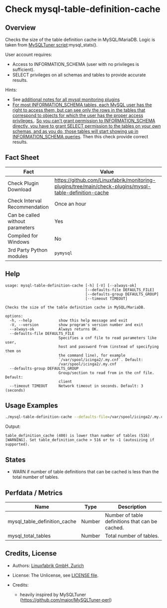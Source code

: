 # Check mysql-table-definition-cache

## Overview

Checks the size of the table definition cache in MySQL/MariaDB. Logic is taken from [MySQLTuner script](https://github.com/major/MySQLTuner-perl):mysql_stats().

User account requires:

* Access to INFORMATION_SCHEMA (user with no privileges is sufficient).
* SELECT privileges on all schemas and tables to provide accurate results.

Hints:

* See [additional notes for all mysql monitoring plugins](https://github.com/Linuxfabrik/monitoring-plugins/blob/main/PLUGINS-MYSQL.md)
* [For most INFORMATION_SCHEMA tables, each MySQL user has the right to access them, but can see only the rows in the tables that correspond to objects for which the user has the proper access privileges.](https://dev.mysql.com/doc/refman/5.7/en/information-schema-introduction.html#information-schema-privileges). [So you can't grant permission to INFORMATION_SCHEMA directly, you have to grant SELECT permission to the tables on your own schemas, and as you do, those tables will start showing up in INFORMATION_SCHEMA queries](https://stackoverflow.com/questions/60499772/cannot-grant-mysql-user-access-to-information-schema-database). Then this check provide correct results.


## Fact Sheet

| Fact | Value |
|----|----|
| Check Plugin Download                 | <https://github.com/Linuxfabrik/monitoring-plugins/tree/main/check-plugins/mysql-table-definition-cache> |
| Check Interval Recommendation         | Once an hour |
| Can be called without parameters      | Yes |
| Compiled for Windows                  | No |
| 3rd Party Python modules              | `pymysql` |


## Help

```text
usage: mysql-table-definition-cache [-h] [-V] [--always-ok]
                                    [--defaults-file DEFAULTS_FILE]
                                    [--defaults-group DEFAULTS_GROUP]
                                    [--timeout TIMEOUT]

Checks the size of the table definition cache in MySQL/MariaDB.

options:
  -h, --help            show this help message and exit
  -V, --version         show program's version number and exit
  --always-ok           Always returns OK.
  --defaults-file DEFAULTS_FILE
                        Specifies a cnf file to read parameters like user,
                        host and password from (instead of specifying them on
                        the command line), for example
                        `/var/spool/icinga2/.my.cnf`. Default:
                        /var/spool/icinga2/.my.cnf
  --defaults-group DEFAULTS_GROUP
                        Group/section to read from in the cnf file. Default:
                        client
  --timeout TIMEOUT     Network timeout in seconds. Default: 3 (seconds)
```


## Usage Examples

```bash
./mysql-table-definition-cache --defaults-file=/var/spool/icinga2/.my.cnf
```

Output:

```text
table_definition_cache (400) is lower than number of tables (516) [WARNING]. Set table_definition_cache > 516 or to -1 (autosizing if supported).
```


## States

* WARN if number of table definitions that can be cached is less than the total number of tables.


## Perfdata / Metrics

| Name | Type | Description |
|----|----|----|
| mysql_table_definition_cache | Number | Number of table definitions that can be cached. |
| mysql_total_tables | Number | Total number of tables. |


## Credits, License

* Authors: [Linuxfabrik GmbH, Zurich](https://www.linuxfabrik.ch)

* License: The Unlicense, see [LICENSE file](https://unlicense.org/).

* Credits:

    * heavily inspired by MySQLTuner (<https://github.com/major/MySQLTuner-perl>)
